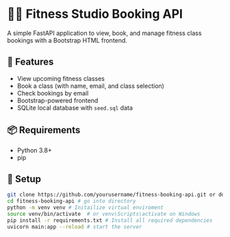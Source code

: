 # 🧘‍♀️ Fitness Studio Booking API

A simple FastAPI application to view, book, and manage fitness class bookings with a Bootstrap HTML frontend.

## 🚀 Features

- View upcoming fitness classes
- Book a class (with name, email, and class selection)
- Check bookings by email
- Bootstrap-powered frontend
- SQLite local database with `seed.sql` data

## 📦 Requirements

- Python 3.8+
- pip

## 🔧 Setup

```bash
git clone https://github.com/yourusername/fitness-booking-api.git or download the zip folder
cd fitness-booking-api # go into directory
python -m venv venv # Initailize virtual enviroment
source venv/bin/activate  # or venv\Scripts\activate on Windows
pip install -r requirements.txt # Install all required dependencies
uvicorn main:app --reload # start the server
```
